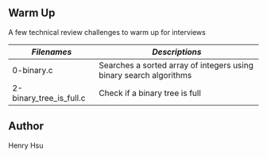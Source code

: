 ## Warm Up

A few technical review challenges to warm up for interviews


|            *Filenames*            |                  *Descriptions*                                         |
|-----------------------------------|-------------------------------------------------------------------------|
| 0-binary.c                        | Searches a sorted array of integers using binary search algorithms      |
| 2-binary_tree_is_full.c           | Check if a binary tree is full                                          |


## Author
Henry Hsu